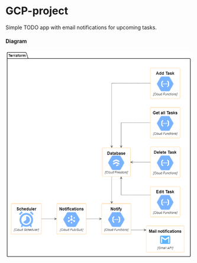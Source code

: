 # GCP-project

Simple TODO app with email notifications for upcoming tasks.

#### Diagram
<img src="https://raw.githubusercontent.com/pSzybko/GCP-project/main/diagram.png">
